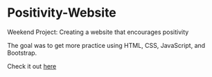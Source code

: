 # Positivity-Website
Weekend Project: Creating a website that encourages positivity

The goal was to get more practice using HTML, CSS, JavaScript, and Bootstrap.

Check it out [here](https://davio606.me)
